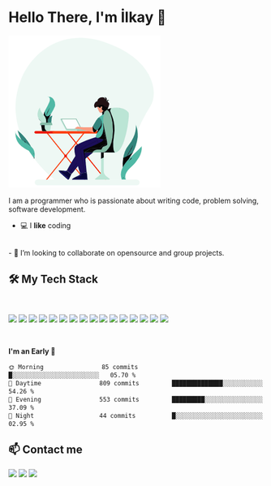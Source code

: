 # Hello There, I'm İlkay 👋

<img src = "https://github.com/ilkaytech/ilkaytech/blob/main/coding.gif?raw=true">

I am a programmer who is passionate about writing code, problem solving, software development.

- 💻 I **like** coding
<br>
- 🔧 I’m looking to collaborate on opensource and group projects.


<br>

## 🛠️ My Tech Stack

<br>

<p>
  <img src="https://img.shields.io/badge/-HTML5-E34F26?style=flat&logo=html5&logoColor=white">
  <img src="https://img.shields.io/badge/-CSS3-1572B6?style=flat&logo=css3">
  <img src="https://img.shields.io/badge/-JavaScript-F7DF1E?style=flat&logo=javascript&logoColor=black">
  <img src="https://img.shields.io/badge/-TypeScript-3178C6?style=flat&logo=typescript&logoColor=white">
  <img src="https://img.shields.io/badge/-Angular-DD0031?style=flat&logo=angular&logoColor=white">
  <img src="https://img.shields.io/badge/-Nodejs-339933?style=flat&logo=node.js&logoColor=white">
  <img src="https://img.shields.io/badge/-Express-000000?style=flat&logo=express&logoColor=white">
  <img src="https://img.shields.io/badge/-MongoDB-47A248?style=flat&logo=mongodb&logoColor=white">
  <img src="https://img.shields.io/badge/-MySQL-4479A1?style=flat&logo=mysql&logoColor=white">
  <img src="https://img.shields.io/badge/-Git-F05032?style=flat&logo=git&logoColor=white">
  <img src="https://img.shields.io/badge/-Bootstrap-563D7C?style=flat&logo=bootstrap&logoColor=white">
  <img src="https://img.shields.io/badge/-GraphQL-E10098?style=flat&logo=graphql&logoColor=white">
  <img src="https://img.shields.io/badge/-NestJS-E0234E?style=flat&logo=nestjs&logoColor=white">
  <img src="https://img.shields.io/badge/-SCSS-CC6699?style=flat&logo=sass&logoColor=white">
  <img src="https://img.shields.io/badge/-Docker-2496ED?style=flat&logo=docker&logoColor=white">
  <img src="https://img.shields.io/badge/-Azure-0089D6?style=flat&logo=microsoft-azure&logoColor=white">
</p>

<br>
<!--START_SECTION:waka-->

**I'm an Early 🐤**

```text
🌞 Morning                85 commits          █░░░░░░░░░░░░░░░░░░░░░░░░   05.70 %
🌆 Daytime                809 commits         ██████████████░░░░░░░░░░░   54.26 %
🌃 Evening                553 commits         █████████░░░░░░░░░░░░░░░░   37.09 %
🌙 Night                  44 commits          █░░░░░░░░░░░░░░░░░░░░░░░░   02.95 %
```

<!--END_SECTION:waka-->

## 📫 Contact me

<p

<a href="https://www.linkedin.com/in/ilkaytech/"><img src="https://img.shields.io/badge/-LinkedIn-0077B5?style=flat&logo=Linkedin&logoColor=white"/></a>
<a href="https://twitter.com/ilkaytech"><img src="https://img.shields.io/badge/-Twitter-1DA1F2?style=flat&logo=Twitter&logoColor=white"/></a>
<a href="mailto:ilkaytech@gmail.com"><img src="https://img.shields.io/badge/-Gmail-D14836?style=flat&logo=Gmail&logoColor=white"/></a>

</p>
